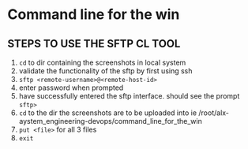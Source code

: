 # Command line for the win

## STEPS TO USE THE SFTP CL TOOL
1. `cd` to dir containing the screenshots in local system
2. validate the functionality of the sftp by first using ssh
3. `sftp <remote-username>@<remote-host-id>`
4. enter password when prompted
5. have successfully entered the sftp interface. should see the prompt `sftp>`
4. `cd` to the dir the screenshots are to be uploaded into
   ie /root/alx-aystem_engineering-devops/command_line_for_the_win
5. `put <file>` for all 3 files
6. `exit`
